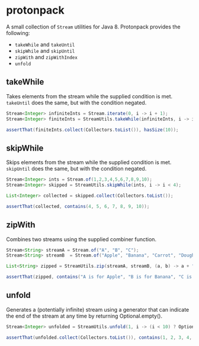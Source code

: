 protonpack
==========

A small collection of ```Stream``` utilities for Java 8. Protonpack provides the following:

* ```takeWhile``` and ```takeUntil```
* ```skipWhile``` and ```skipUntil```
* ```zipWith``` and ```zipWithIndex```
* ```unfold```

## takeWhile

Takes elements from the stream while the supplied condition is met. ```takeUntil``` does the same, but with the condition negated.

```java
Stream<Integer> infiniteInts = Stream.iterate(0, i -> i + 1);
Stream<Integer> finiteInts = StreamUtils.takeWhile(infiniteInts, i -> i < 10);

assertThat(finiteInts.collect(Collectors.toList()), hasSize(10));
```

## skipWhile

Skips elements from the stream while the supplied condition is met. ```skipUntil``` does the same, but with the condition negated.

```java
Stream<Integer> ints = Stream.of(1,2,3,4,5,6,7,8,9,10);
Stream<Integer> skipped = StreamUtils.skipWhile(ints, i -> i < 4);

List<Integer> collected = skipped.collect(Collectors.toList());

assertThat(collected, contains(4, 5, 6, 7, 8, 9, 10));
```

## zipWith

Combines two streams using the supplied combiner function.

```java
Stream<String> streamA = Stream.of("A", "B", "C");
Stream<String> streamB  = Stream.of("Apple", "Banana", "Carrot", "Doughnut");

List<String> zipped = StreamUtils.zip(streamA, streamB, (a, b) -> a + " is for " + b).collect(Collectors.toList());

assertThat(zipped, contains("A is for Apple", "B is for Banana", "C is for Carrot"));
```

## unfold

Generates a (potentially infinite) stream using a generator that can indicate the end of the stream at any time by returning Optional.empty().

```java
Stream<Integer> unfolded = StreamUtils.unfold(1, i -> (i < 10) ? Optional.of(i + 1) : Optional.empty());

assertThat(unfolded.collect(Collectors.toList()), contains(1, 2, 3, 4, 5, 6, 7, 8, 9, 10));
```
